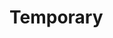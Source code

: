 # Temporary 
         
  
                    
               
                      
        
  
           
    
